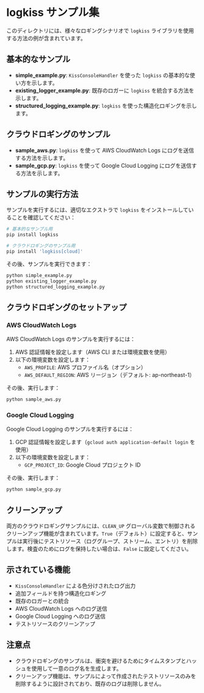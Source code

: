 # logkiss サンプル集

このディレクトリには、様々なロギングシナリオで `logkiss` ライブラリを使用する方法の例が含まれています。

## 基本的なサンプル

- **simple_example.py**: `KissConsoleHandler` を使った `logkiss` の基本的な使い方を示します。
- **existing_logger_example.py**: 既存のロガーに `logkiss` を統合する方法を示します。
- **structured_logging_example.py**: `logkiss` を使った構造化ロギングを示します。

## クラウドロギングのサンプル

- **sample_aws.py**: `logkiss` を使って AWS CloudWatch Logs にログを送信する方法を示します。
- **sample_gcp.py**: `logkiss` を使って Google Cloud Logging にログを送信する方法を示します。

## サンプルの実行方法

サンプルを実行するには、適切なエクストラで `logkiss` をインストールしていることを確認してください：

```bash
# 基本的なサンプル用
pip install logkiss

# クラウドロギングのサンプル用
pip install 'logkiss[cloud]'
```

その後、サンプルを実行できます：

```bash
python simple_example.py
python existing_logger_example.py
python structured_logging_example.py
```

## クラウドロギングのセットアップ

### AWS CloudWatch Logs

AWS CloudWatch Logs のサンプルを実行するには：

1. AWS 認証情報を設定します（AWS CLI または環境変数を使用）
2. 以下の環境変数を設定します：
   - `AWS_PROFILE`: AWS プロファイル名（オプション）
   - `AWS_DEFAULT_REGION`: AWS リージョン（デフォルト: ap-northeast-1）

その後、実行します：

```bash
python sample_aws.py
```

### Google Cloud Logging

Google Cloud Logging のサンプルを実行するには：

1. GCP 認証情報を設定します（`gcloud auth application-default login` を使用）
2. 以下の環境変数を設定します：
   - `GCP_PROJECT_ID`: Google Cloud プロジェクト ID

その後、実行します：

```bash
python sample_gcp.py
```

## クリーンアップ

両方のクラウドロギングサンプルには、`CLEAN_UP` グローバル変数で制御されるクリーンアップ機能が含まれています。`True`（デフォルト）に設定すると、サンプルは実行後にテストリソース（ロググループ、ストリーム、エントリ）を削除します。検査のためにログを保持したい場合は、`False` に設定してください。

## 示されている機能

- `KissConsoleHandler` による色分けされたログ出力
- 追加フィールドを持つ構造化ロギング
- 既存のロガーとの統合
- AWS CloudWatch Logs へのログ送信
- Google Cloud Logging へのログ送信
- テストリソースのクリーンアップ

## 注意点

- クラウドロギングのサンプルは、衝突を避けるためにタイムスタンプとハッシュを使用して一意のログ名を生成します。
- クリーンアップ機能は、サンプルによって作成されたテストリソースのみを削除するように設計されており、既存のログは削除しません。
